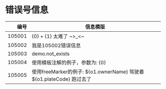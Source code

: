 # 错误号信息

| 编号    | 信息模版 | 
| -------: | ---------------------------|
| 105001 | {0} + {1} 太难了 ~&gt;_&lt;~ |
| 105002 | 我是105002错误信息 |
| 105003 | demo.not_exists |
| 105004 | 使用模板注解的例子，参数为: {0} |
| 105005 | 使用freeMarker的例子: ${o1.ownerName} 驾驶着 ${o1.plateCode} 跑过去了 |

